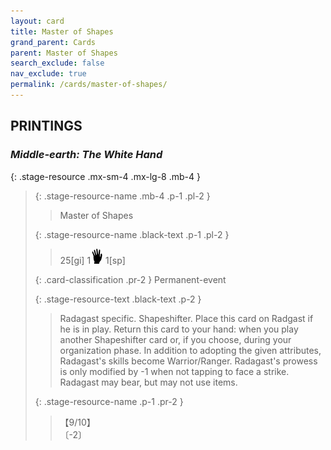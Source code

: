 ```yaml
---
layout: card
title: Master of Shapes
grand_parent: Cards
parent: Master of Shapes
search_exclude: false
nav_exclude: true
permalink: /cards/master-of-shapes/
---
```


## PRINTINGS


### _Middle-earth: The White Hand_

{: .stage-resource .mx-sm-4 .mx-lg-8 .mb-4 }
> {: .stage-resource-name .mb-4 .p-1 .pl-2 }
> > <div class="card-mp"></div>
> > <div class="card-name">Master of Shapes</div>
>
> {: .stage-resource-name .black-text .p-1 .pl-2 }
> > 25[gi] 1![](/assets/images/di.svg) 1[sp]
>
> {: .card-classification .pr-2 }
> Permanent-event
>
> {: .stage-resource-text .black-text .p-2 }
> > Radagast specific. Shapeshifter. Place this card on Radgast if he is in play. Return this card to your hand: when you play another Shapeshifter card or, if you choose, during your organization phase. In addition to adopting the given attributes, Radagast's skills become Warrior/Ranger. Radagast's prowess is only modified by -1 when not tapping to face a strike. Radagast may bear, but may not use items. 
> 
> {: .stage-resource-name .p-1 .pr-2 }
> > <div class="card-shield">【9/10】</div>
> > <div class="card-corruption">〔-2〕</div>

